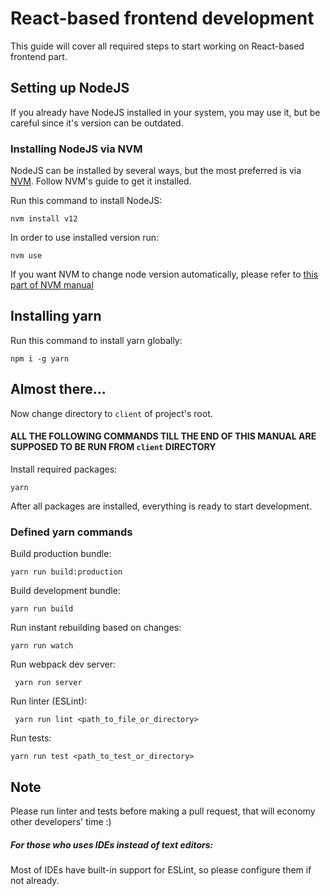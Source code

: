 # React-based frontend development

This guide will cover all required steps to start working on
React-based frontend part.

## Setting up NodeJS
If you already have NodeJS installed in your system, you may use
it, but be careful since it's version can be outdated.

### Installing NodeJS via NVM
NodeJS can be installed by several ways, but the most preferred
is via [NVM](https://github.com/nvm-sh/nvm). Follow NVM's
guide to get it installed.

Run this command to install NodeJS:

``nvm install v12``

In order to use installed version run:

``nvm use``

If you want NVM to change node version automatically, please refer
to [this part of NVM manual](https://github.com/nvm-sh/nvm#automatically-call-nvm-use)

## Installing yarn

Run this command to install yarn globally:

`` npm i -g yarn ``

## Almost there...

Now change directory to ``client`` of project's root.

#### ALL THE FOLLOWING COMMANDS TILL THE END OF THIS MANUAL ARE SUPPOSED TO BE RUN FROM ``client`` DIRECTORY
 
Install required packages:

``yarn``

After all packages are installed, everything is ready to
start development.

### Defined yarn commands

Build production bundle:

``yarn run build:production``

Build development bundle:

``yarn run build``

Run instant rebuilding based on changes:

``yarn run watch``

Run webpack dev server:

`` yarn run server``

Run linter (ESLint):

`` yarn run lint <path_to_file_or_directory>``

Run tests:

``yarn run test <path_to_test_or_directory>``

## Note

Please run linter and tests before making a pull request, that
will economy other developers' time :)

##### For those who uses IDEs instead of text editors:
Most of IDEs have built-in support for ESLint, so please configure
them if not already.
